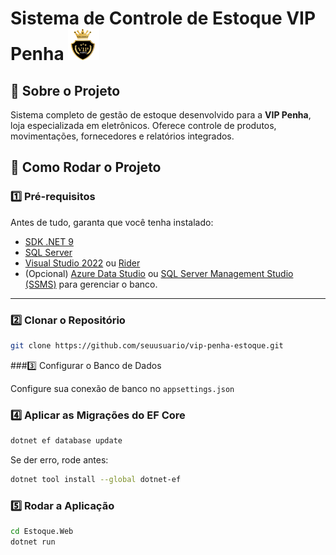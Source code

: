 # Sistema de Controle de Estoque VIP Penha <img src="src/Estoque.Web/wwwroot/img/logo.png" alt="Vip-Penha Logo" width="50" height="50">

## 📌 Sobre o Projeto
Sistema completo de gestão de estoque desenvolvido para a **VIP Penha**, loja especializada em eletrônicos. Oferece controle de produtos, movimentações, fornecedores e relatórios integrados.

## 🚀 Como Rodar o Projeto

### 1️⃣ Pré-requisitos

Antes de tudo, garanta que você tenha instalado:

- [SDK .NET 9](https://dotnet.microsoft.com/en-us/download/dotnet/9.0)
- [SQL Server](https://www.microsoft.com/pt-br/sql-server/sql-server-downloads)
- [Visual Studio 2022](https://visualstudio.microsoft.com/) ou [Rider](https://www.jetbrains.com/rider/)
- (Opcional) [Azure Data Studio](https://learn.microsoft.com/pt-br/sql/azure-data-studio/) ou [SQL Server Management Studio (SSMS)](https://learn.microsoft.com/pt-br/sql/ssms/download-sql-server-management-studio-ssms) para gerenciar o banco.

---

### 2️⃣ Clonar o Repositório

```bash
git clone https://github.com/seuusuario/vip-penha-estoque.git
```

###3️⃣ Configurar o Banco de Dados

Configure sua conexão de banco no `appsettings.json`

### 4️⃣ Aplicar as Migrações do EF Core
```bash
dotnet ef database update
```

Se der erro, rode antes:

```bash
dotnet tool install --global dotnet-ef
```

### 5️⃣ Rodar a Aplicação

```bash
cd Estoque.Web
dotnet run
```
